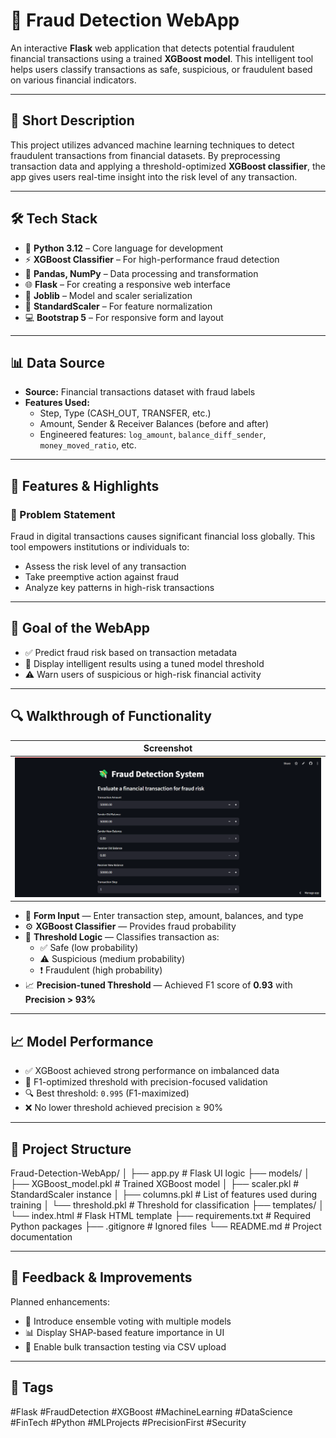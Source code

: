 # 🔐 Fraud Detection WebApp

An interactive **Flask** web application that detects potential fraudulent financial transactions using a trained **XGBoost model**. This intelligent tool helps users classify transactions as safe, suspicious, or fraudulent based on various financial indicators.

---

## 📄 Short Description

This project utilizes advanced machine learning techniques to detect fraudulent transactions from financial datasets. By preprocessing transaction data and applying a threshold-optimized **XGBoost classifier**, the app gives users real-time insight into the risk level of any transaction.

---

## 🛠️ Tech Stack

- 🐍 **Python 3.12** – Core language for development  
- ⚡ **XGBoost Classifier** – For high-performance fraud detection  
- 🧪 **Pandas, NumPy** – Data processing and transformation  
- 🌐 **Flask** – For creating a responsive web interface  
- 🧠 **Joblib** – Model and scaler serialization  
- 🔢 **StandardScaler** – For feature normalization  
- 💻 **Bootstrap 5** – For responsive form and layout  

---

## 📊 Data Source

- **Source:** Financial transactions dataset with fraud labels  
- **Features Used:**
  - Step, Type (CASH_OUT, TRANSFER, etc.)
  - Amount, Sender & Receiver Balances (before and after)
  - Engineered features: `log_amount`, `balance_diff_sender`, `money_moved_ratio`, etc.

---

## 🚀 Features & Highlights

### 📌 Problem Statement

Fraud in digital transactions causes significant financial loss globally. This tool empowers institutions or individuals to:

- Assess the risk level of any transaction  
- Take preemptive action against fraud  
- Analyze key patterns in high-risk transactions  

---

## 🎯 Goal of the WebApp

- ✅ Predict fraud risk based on transaction metadata  
- 🧠 Display intelligent results using a tuned model threshold  
- ⚠️ Warn users of suspicious or high-risk financial activity  

---

## 🔍 Walkthrough of Functionality

| Screenshot |
|------------|
| ![WebApp Screenshot](https://github.com/utkarsh2035/Fraud-Detection-WebApp/raw/main/Fraud%20Detection%20System.png) |

- 🧾 **Form Input** — Enter transaction step, amount, balances, and type  
- ⚙️ **XGBoost Classifier** — Provides fraud probability  
- 🎯 **Threshold Logic** — Classifies transaction as:
  - ✅ Safe (low probability)
  - ⚠️ Suspicious (medium probability)
  - ❗ Fraudulent (high probability)
- 📈 **Precision-tuned Threshold** — Achieved F1 score of **0.93** with **Precision > 93%**

---

## 📈 Model Performance

- ✅ XGBoost achieved strong performance on imbalanced data  
- 🎯 F1-optimized threshold with precision-focused validation  
- 🔍 Best threshold: `0.995` (F1-maximized)  
- ❌ No lower threshold achieved precision ≥ 90%  

---

## 📁 Project Structure

Fraud-Detection-WebApp/
│
├── app.py # Flask UI logic
├── models/
│   ├── XGBoost_model.pkl # Trained XGBoost model
│   ├── scaler.pkl # StandardScaler instance
│   ├── columns.pkl # List of features used during training
│   └── threshold.pkl # Threshold for classification
├── templates/
│   └── index.html # Flask HTML template
├── requirements.txt # Required Python packages
├── .gitignore # Ignored files
└── README.md # Project documentation

---

## 💬 Feedback & Improvements

Planned enhancements:

- 🧠 Introduce ensemble voting with multiple models  
- 📊 Display SHAP-based feature importance in UI  
- 🔄 Enable bulk transaction testing via CSV upload  

---

## 🔖 Tags

#Flask #FraudDetection #XGBoost #MachineLearning #DataScience #FinTech #Python #MLProjects #PrecisionFirst #Security
